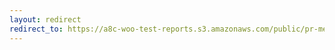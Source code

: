 ```yaml
---
layout: redirect
redirect_to: https://a8c-woo-test-reports.s3.amazonaws.com/public/pr-merge/45709/e2e/index.html
---
```

